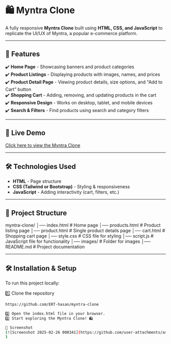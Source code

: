# 🛍️ Myntra Clone  

A fully responsive **Myntra Clone** built using **HTML, CSS, and JavaScript** to replicate the UI/UX of Myntra, a popular e-commerce platform.  

---

## 📌 Features  
✔️ **Home Page** - Showcasing banners and product categories  
✔️ **Product Listings** - Displaying products with images, names, and prices  
✔️ **Product Detail Page** - Viewing product details, size options, and "Add to Cart" button  
✔️ **Shopping Cart** - Adding, removing, and updating products in the cart  
✔️ **Responsive Design** - Works on desktop, tablet, and mobile devices  
✔️ **Search & Filters** - Find products using search and category filters  

---

## 🚀 Live Demo  
[Click here to view the Myntra Clone](http://127.0.0.1:5500/4%20myntra%20function%20clone/index.html)  

---

## 🛠️ Technologies Used  
- **HTML** - Page structure  
- **CSS (Tailwind or Bootstrap)** - Styling & responsiveness  
- **JavaScript** - Adding interactivity (cart, filters, etc.)  

---

## 📂 Project Structure  

myntra-clone/ │── index.html # Home page │── products.html # Product listing page │── product.html # Single product details page │── cart.html # Shopping cart page │── style.css # CSS file for styling │── script.js # JavaScript file for functionality │── images/ # Folder for images │── README.md # Project documentation


---

## 🛠️ Installation & Setup  
To run this project locally:  

1️⃣ Clone the repository  
   ```sh
https://github.com/ERT-hasan/myntra-clone

2️⃣ Open the index.html file in your browser.
3️⃣ Start exploring the Myntra Clone! 🛍️

📸 Screenshot
(![Screenshot 2025-02-26 000341](https://github.com/user-attachments/assets/f5d0e6d9-250f-4553-985c-8fa1c969350f)
)







